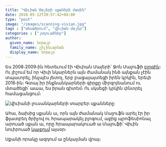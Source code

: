 ```yaml
---
title: "Վիւիան Մայերի սքաների մասին"
date: 2018-05-12T20:57:42+04:00
type: "post"
image: "/images/scanning-vivian.jpg"
tags : ["տեսածրում", "վիւիան մայեր"]
categories : ["յօդուածներ"]
author:
  given_name: նորայր
  family_name: չիլինւարեան
  display_name: նորայր
---
```


Ես 2008֊2009֊ին հետեւում էի Վիւիան Մայերի՝ Ջոն Մալուֆի [բլոգին](http://vivianmaier.blogspot.com)։ Ու յիշում եմ որ Վիւի նկարներն այն ժամանակ ինձ այնքան չէին տպաւորել, ինչպէս յետոյ, երբ բացայայտեցի իրեն կրկին, երեւի 2016֊ին։ Գտայ իր ինքնանկարների գիրքը միրզոյեանում ու մտածեցի՝ աաա, ես իրան գիտեմ։ Ու սկսեցի կրկին փնտրել համացանցում։

![վիւիանի լուսանկարների տարբեր սքանները](/images/viv.png)

Ահա, ձախից սքանն ա, որն այն ժամանակ Մալուֆն արել էր իր ֆլատբեդ ծրիչով ու հրապարակել բլոգում, աջից պրոֆեսիոնալ արուած սքան ա, որը հրապարակուած ա Մալուֆի՝ Վիւին նուիրուած [կայքում](http://vivianmaier.com) այսօր։

Սքանի որակը ազդում ա ընկալման վրայ։
